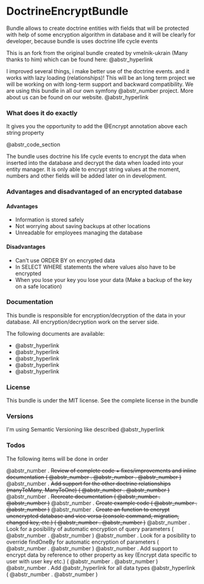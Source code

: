# DoctrineEncryptBundle

Bundle allows to create doctrine entities with fields that will be protected with help of some encryption algorithm in database and it will be clearly for developer, because bundle is uses doctrine life cycle events

This is an fork from the original bundle created by vmelnik-ukrain (Many thanks to him) which can be found here: @abstr_hyperlink 

I improved several things, i make better use of the doctrine events. and it works with lazy loading (relationships)! This will be an long term project we will be working on with long-term support and backward compatibility. We are using this bundle in all our own symfony @abstr_number project. More about us can be found on our website. @abstr_hyperlink 

### What does it do exactly

It gives you the opportunity to add the @Encrypt annotation above each string property

@abstr_code_section 

The bundle uses doctrine his life cycle events to encrypt the data when inserted into the database and decrypt the data when loaded into your entity manager. It is only able to encrypt string values at the moment, numbers and other fields will be added later on in development.

### Advantages and disadvantaged of an encrypted database

#### Advantages

  * Information is stored safely
  * Not worrying about saving backups at other locations
  * Unreadable for employees managing the database



#### Disadvantages

  * Can't use ORDER BY on encrypted data
  * In SELECT WHERE statements the where values also have to be encrypted
  * When you lose your key you lose your data (Make a backup of the key on a safe location)



### Documentation

This bundle is responsible for encryption/decryption of the data in your database. All encryption/decryption work on the server side.

The following documents are available:

  * @abstr_hyperlink 
  * @abstr_hyperlink 
  * @abstr_hyperlink 
  * @abstr_hyperlink 
  * @abstr_hyperlink 



### License

This bundle is under the MIT license. See the complete license in the bundle

### Versions

I'm using Semantic Versioning like described @abstr_hyperlink 

### Todos

The following items will be done in order

@abstr_number . ~~Review of complete code + fixes/improvements and inline documentation ( @abstr_number . @abstr_number . @abstr_number )~~ @abstr_number . ~~Add support for the other doctrine relationships (manyToMany, ManyToOne) ( @abstr_number . @abstr_number )~~ @abstr_number . ~~Recreate documentation ( @abstr_number . @abstr_number )~~ @abstr_number . ~~Create example code ( @abstr_number . @abstr_number )~~ @abstr_number . ~~Create an function to encrypt unencrypted database and vice versa (console command, migration, changed key, etc.) ( @abstr_number . @abstr_number )~~ @abstr_number . Look for a posibility of automatic encryption of query parameters ( @abstr_number . @abstr_number ) @abstr_number . Look for a posibility to override findOneBy for automatic encryption of parameters ( @abstr_number . @abstr_number ) @abstr_number . Add support to encrypt data by reference to other property as key (Encrypt data specific to user with user key etc.) ( @abstr_number . @abstr_number ) @abstr_number . Add @abstr_hyperlink for all data types @abstr_hyperlink ( @abstr_number . @abstr_number )
